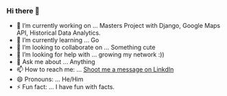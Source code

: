 ### Hi there 👋

- 🔭 I’m currently working on ... Masters Project with Django, Google Maps API, Historical Data Analytics.
- 🌱 I’m currently learning ... Go
- 👯 I’m looking to collaborate on ... Something cute
- 🤔 I’m looking for help with ... growing my network :))
- 💬 Ask me about ... Anything
- 📫 How to reach me: ... [Shoot me a message on LinkdIn](https://www.linkedin.com/in/hassanajaj/)
- 😄 Pronouns: ... He/Him
- ⚡ Fun fact: ... I have fun with facts.
